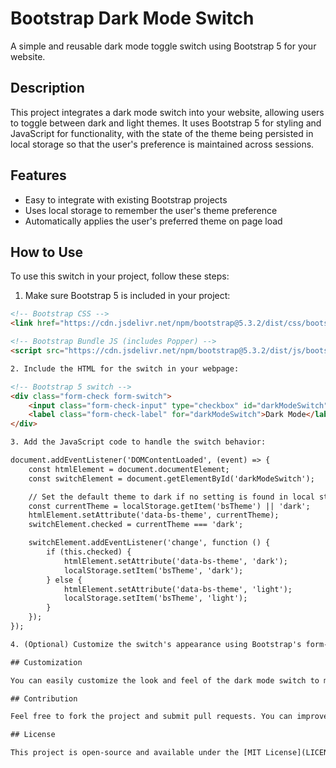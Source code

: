 # Bootstrap Dark Mode Switch

A simple and reusable dark mode toggle switch using Bootstrap 5 for your website.

## Description

This project integrates a dark mode switch into your website, allowing users to toggle between dark and light themes. It uses Bootstrap 5 for styling and JavaScript for functionality, with the state of the theme being persisted in local storage so that the user's preference is maintained across sessions.

## Features

- Easy to integrate with existing Bootstrap projects
- Uses local storage to remember the user's theme preference
- Automatically applies the user's preferred theme on page load

## How to Use

To use this switch in your project, follow these steps:

1. Make sure Bootstrap 5 is included in your project:

```html
<!-- Bootstrap CSS -->
<link href="https://cdn.jsdelivr.net/npm/bootstrap@5.3.2/dist/css/bootstrap.min.css" rel="stylesheet">

<!-- Bootstrap Bundle JS (includes Popper) -->
<script src="https://cdn.jsdelivr.net/npm/bootstrap@5.3.2/dist/js/bootstrap.bundle.min.js"></script>

2. Include the HTML for the switch in your webpage:

<!-- Bootstrap 5 switch -->
<div class="form-check form-switch">
    <input class="form-check-input" type="checkbox" id="darkModeSwitch" checked>
    <label class="form-check-label" for="darkModeSwitch">Dark Mode</label>
</div>

3. Add the JavaScript code to handle the switch behavior:

document.addEventListener('DOMContentLoaded', (event) => {
    const htmlElement = document.documentElement;
    const switchElement = document.getElementById('darkModeSwitch');

    // Set the default theme to dark if no setting is found in local storage
    const currentTheme = localStorage.getItem('bsTheme') || 'dark';
    htmlElement.setAttribute('data-bs-theme', currentTheme);
    switchElement.checked = currentTheme === 'dark';

    switchElement.addEventListener('change', function () {
        if (this.checked) {
            htmlElement.setAttribute('data-bs-theme', 'dark');
            localStorage.setItem('bsTheme', 'dark');
        } else {
            htmlElement.setAttribute('data-bs-theme', 'light');
            localStorage.setItem('bsTheme', 'light');
        }
    });
});

4. (Optional) Customize the switch's appearance using Bootstrap's form-check classes or your own CSS.

## Customization

You can easily customize the look and feel of the dark mode switch to match your website's branding. Use Bootstrap's utility classes or your own CSS to create a unique user experience.

## Contribution

Feel free to fork the project and submit pull requests. You can improve the script, add new features, or propose improvements to the documentation.

## License

This project is open-source and available under the [MIT License](LICENSE).
